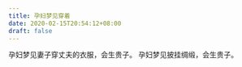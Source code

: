 ```yaml
---
title: 孕妇梦见穿着
date: 2020-02-15T20:54:12+08:00
draft: false
---
```


孕妇梦见妻子穿丈夫的衣服，会生贵子。
孕妇梦见披挂绸缎，会生贵子。